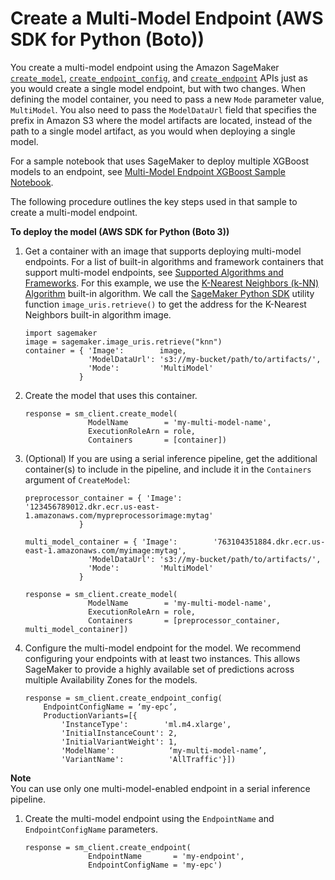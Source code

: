 # Create a Multi\-Model Endpoint \(AWS SDK for Python \(Boto\)\)<a name="create-multi-model-endpoint-sdk"></a>

You create a multi\-model endpoint using the Amazon SageMaker [ `create_model`](https://boto3.amazonaws.com/v1/documentation/api/latest/reference/services/sagemaker.html#SageMaker.Client.create_model), [ `create_endpoint_config`](https://boto3.amazonaws.com/v1/documentation/api/latest/reference/services/sagemaker.html#SageMaker.Client.create_endpoint_config), and [ `create_endpoint`](https://docs.aws.amazon.com/https://boto3.amazonaws.com/v1/documentation/api/latest/reference/services/sagemaker.html#SageMaker.Client.create_endpoint) APIs just as you would create a single model endpoint, but with two changes\. When defining the model container, you need to pass a new `Mode` parameter value, `MultiModel`\. You also need to pass the `ModelDataUrl` field that specifies the prefix in Amazon S3 where the model artifacts are located, instead of the path to a single model artifact, as you would when deploying a single model\.

For a sample notebook that uses SageMaker to deploy multiple XGBoost models to an endpoint, see [Multi\-Model Endpoint XGBoost Sample Notebook](https://github.com/awslabs/amazon-sagemaker-examples/blob/master/advanced_functionality/multi_model_xgboost_home_value/xgboost_multi_model_endpoint_home_value.ipynb)\. 

The following procedure outlines the key steps used in that sample to create a multi\-model endpoint\.

**To deploy the model \(AWS SDK for Python \(Boto 3\)\)**

1. Get a container with an image that supports deploying multi\-model endpoints\. For a list of built\-in algorithms and framework containers that support multi\-model endpoints, see [Supported Algorithms and Frameworks](multi-model-endpoints.md#multi-model-support)\. For this example, we use the [K\-Nearest Neighbors \(k\-NN\) Algorithm](k-nearest-neighbors.md) built\-in algorithm\. We call the [SageMaker Python SDK](https://sagemaker.readthedocs.io/en/stable/v2.html) utility function `image_uris.retrieve()` to get the address for the K\-Nearest Neighbors built\-in algorithm image\.

   ```
   import sagemaker
   image = sagemaker.image_uris.retrieve("knn")
   container = { 'Image':        image,
                 'ModelDataUrl': 's3://my-bucket/path/to/artifacts/',
                 'Mode':         'MultiModel'
               }
   ```

1. Create the model that uses this container\.

   ```
   response = sm_client.create_model(
                 ModelName        = 'my-multi-model-name',
                 ExecutionRoleArn = role,
                 Containers       = [container])
   ```

1. \(Optional\) If you are using a serial inference pipeline, get the additional container\(s\) to include in the pipeline, and include it in the `Containers` argument of `CreateModel`:

   ```
   preprocessor_container = { 'Image':        '123456789012.dkr.ecr.us-east-1.amazonaws.com/mypreprocessorimage:mytag'
               }
   
   multi_model_container = { 'Image':        '763104351884.dkr.ecr.us-east-1.amazonaws.com/myimage:mytag',
                 'ModelDataUrl': 's3://my-bucket/path/to/artifacts/',
                 'Mode':         'MultiModel'
               }
   
   response = sm_client.create_model(
                 ModelName        = 'my-multi-model-name',
                 ExecutionRoleArn = role,
                 Containers       = [preprocessor_container, multi_model_container])
   ```

1. Configure the multi\-model endpoint for the model\. We recommend configuring your endpoints with at least two instances\. This allows SageMaker to provide a highly available set of predictions across multiple Availability Zones for the models\.

   ```
   response = sm_client.create_endpoint_config(
       EndpointConfigName = ‘my-epc’,
       ProductionVariants=[{
           'InstanceType':        'ml.m4.xlarge',
           'InitialInstanceCount': 2,
           'InitialVariantWeight': 1,
           'ModelName':            ‘my-multi-model-name’,
           'VariantName':          'AllTraffic'}])
   ```
**Note**  
You can use only one multi\-model\-enabled endpoint in a serial inference pipeline\.

1. Create the multi\-model endpoint using the `EndpointName` and `EndpointConfigName` parameters\.

   ```
   response = sm_client.create_endpoint(
                 EndpointName       = 'my-endpoint',
                 EndpointConfigName = 'my-epc')
   ```